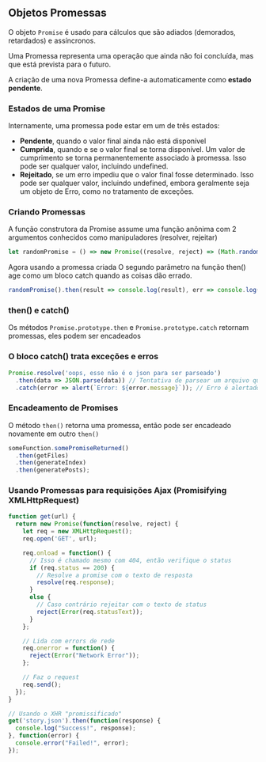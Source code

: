 ## Objetos Promessas
O objeto `Promise` é usado para cálculos que são adiados (demorados, retardados) e assíncronos.

Uma Promessa representa uma operação que ainda não foi concluída, mas que está prevista para o futuro.

A criação de uma nova Promessa define-a automaticamente como **estado pendente**.

### Estados de uma Promise
Internamente, uma promessa pode estar em um de três estados:

- **Pendente**, quando o valor final ainda não está disponível
- **Cumprida**, quando e se o valor final se torna disponível. Um valor de cumprimento se torna permanentemente associado à promessa. Isso pode ser qualquer valor, incluindo undefined.
- **Rejeitado**, se um erro impediu que o valor final fosse determinado. Isso pode ser qualquer valor, incluindo undefined, embora geralmente seja um objeto de Erro, como no tratamento de exceções.

### Criando Promessas
A função construtora da Promise assume uma função anônima com 2 argumentos conhecidos como manipuladores (resolver, rejeitar)
```js
let randomPromise = () => new Promise((resolve, reject) => (Math.random() > .5) ? resolve('ok') : reject('fail'));
```

Agora usando a promessa criada
O segundo parâmetro na função then() age como um bloco catch quando as coisas dão errado.
```js
randomPromise().then(result => console.log(result), err => console.log(err));
```

### then() e catch()
Os métodos `Promise.prototype.then` e `Promise.prototype.catch` retornam promessas, eles podem ser encadeados

### O bloco catch() trata exceções e erros
```js
Promise.resolve('oops, esse não é o json para ser parseado')
  .then(data => JSON.parse(data)) // Tentativa de parsear um arquivo que não é JSON nos leva pa o bloco catch
  .catch(error => alert(`Error: ${error.message}`)); // Erro é alertado
```

### Encadeamento de Promises
O método `then()` retorna uma promessa, então pode ser encadeado novamente em outro `then()`

```js
someFunction.somePromiseReturned()
  .then(getFiles)
  .then(generateIndex)
  .then(generatePosts);
```

### Usando Promessas para requisições Ajax (Promisifying XMLHttpRequest)

```js
function get(url) {
  return new Promise(function(resolve, reject) {
    let req = new XMLHttpRequest();
    req.open('GET', url);

    req.onload = function() {
      // Isso é chamado mesmo com 404, então verifique o status
      if (req.status == 200) {
        // Resolve a promise com o texto de resposta
        resolve(req.response);
      }
      else {
        // Caso contrário rejeitar com o texto de status
        reject(Error(req.statusText));
      }
    };

    // Lida com errors de rede
    req.onerror = function() {
      reject(Error("Network Error"));
    };

    // Faz o request
    req.send();
  });
}

// Usando o XHR "promissificado"
get('story.json').then(function(response) {
  console.log("Success!", response);
}, function(error) {
  console.error("Failed!", error);
});
```
